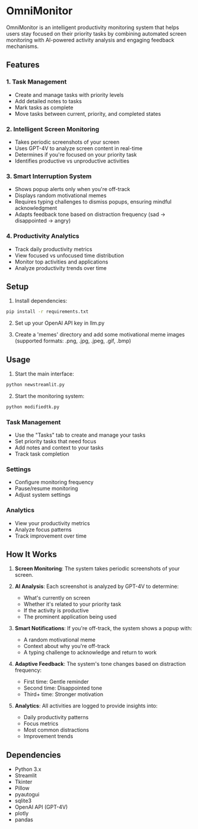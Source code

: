 # OmniMonitor

OmniMonitor is an intelligent productivity monitoring system that helps users stay focused on their priority tasks by combining automated screen monitoring with AI-powered activity analysis and engaging feedback mechanisms.

## Features

### 1. Task Management
- Create and manage tasks with priority levels
- Add detailed notes to tasks
- Mark tasks as complete
- Move tasks between current, priority, and completed states

### 2. Intelligent Screen Monitoring
- Takes periodic screenshots of your screen
- Uses GPT-4V to analyze screen content in real-time
- Determines if you're focused on your priority task
- Identifies productive vs unproductive activities

### 3. Smart Interruption System
- Shows popup alerts only when you're off-track
- Displays random motivational memes
- Requires typing challenges to dismiss popups, ensuring mindful acknowledgment
- Adapts feedback tone based on distraction frequency (sad → disappointed → angry)

### 4. Productivity Analytics
- Track daily productivity metrics
- View focused vs unfocused time distribution
- Monitor top activities and applications
- Analyze productivity trends over time

## Setup

1. Install dependencies:
```bash
pip install -r requirements.txt
```

2. Set up your OpenAI API key in llm.py

3. Create a 'memes' directory and add some motivational meme images (supported formats: .png, .jpg, .jpeg, .gif, .bmp)

## Usage

1. Start the main interface:
```bash
python newstreamlit.py
```

2. Start the monitoring system:
```bash
python modifiedtk.py
```

### Task Management
- Use the "Tasks" tab to create and manage your tasks
- Set priority tasks that need focus
- Add notes and context to your tasks
- Track task completion

### Settings
- Configure monitoring frequency
- Pause/resume monitoring
- Adjust system settings

### Analytics
- View your productivity metrics
- Analyze focus patterns
- Track improvement over time

## How It Works

1. **Screen Monitoring**: The system takes periodic screenshots of your screen.

2. **AI Analysis**: Each screenshot is analyzed by GPT-4V to determine:
   - What's currently on screen
   - Whether it's related to your priority task
   - If the activity is productive
   - The prominent application being used

3. **Smart Notifications**: If you're off-track, the system shows a popup with:
   - A random motivational meme
   - Context about why you're off-track
   - A typing challenge to acknowledge and return to work

4. **Adaptive Feedback**: The system's tone changes based on distraction frequency:
   - First time: Gentle reminder
   - Second time: Disappointed tone
   - Third+ time: Stronger motivation

5. **Analytics**: All activities are logged to provide insights into:
   - Daily productivity patterns
   - Focus metrics
   - Most common distractions
   - Improvement trends

## Dependencies

- Python 3.x
- Streamlit
- Tkinter
- Pillow
- pyautogui
- sqlite3
- OpenAI API (GPT-4V)
- plotly
- pandas
